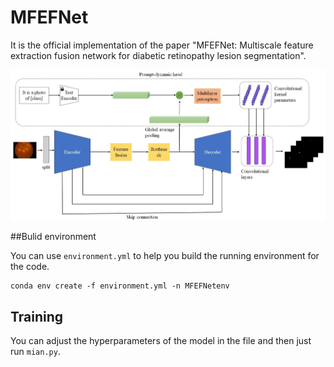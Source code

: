 # MFEFNet

It is the official implementation of the paper "MFEFNet: Multiscale feature extraction fusion network for diabetic retinopathy lesion segmentation".

![overview](README.assets/overview.JPG)

##Bulid  environment

You can use `environment.yml` to help you build the running environment for the code.

```
conda env create -f environment.yml -n MFEFNetenv
```

## Training

You can adjust the hyperparameters of the model in the file and then just run `mian.py`.

